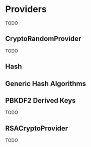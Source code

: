 # Providers

TODO

## CryptoRandomProvider

TODO

## Hash

## Generic Hash Algorithms

## PBKDF2 Derived Keys

TODO

## RSACryptoProvider

TODO
